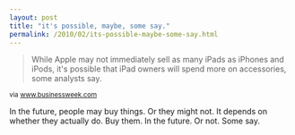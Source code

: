 ```yaml
---
layout: post
title: "it's possible, maybe, some say."
permalink: /2010/02/its-possible-maybe-some-say.html
---
```


<blockquote><p>While Apple may not immediately sell as many iPads as iPhones and iPods, it&#39;s possible that iPad owners will spend more on accessories, some analysts say.</p></blockquote>

<p><small>via <a href="http://www.businessweek.com/technology/content/feb2010/tc20100225_875284.htm">www.businessweek.com</a></small></p>

<p>In the future, people may buy things.  Or they might not.  It depends on whether they actually do.  Buy them.  In the future.  Or not.  Some say.</p>



